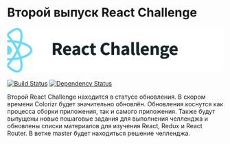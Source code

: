# Второй выпуск React Challenge

![React Challenge Colorizr](img/repo-header.png)

[![Build Status](https://travis-ci.org/rtivital/react-challenge-colorizr.svg?branch=master)](https://travis-ci.org/rtivital/react-challenge-colorizr)
[![Dependency Status](https://dependencyci.com/github/rtivital/react-challenge-colorizr/badge)](https://dependencyci.com/github/rtivital/react-challenge-colorizr)

Второй React Challenge находится в статусе обновления. В скором времени Colorizr будет значительно обновлён. Обновления коснутся как процесса сборки приложения, так и самого приложения. Также будут выпущены новые пошаговые задания для выполнения челленджа и обновлены списки материалов для изучения React, Redux и React Router. В ветке master будет находиться решение челленджа.
